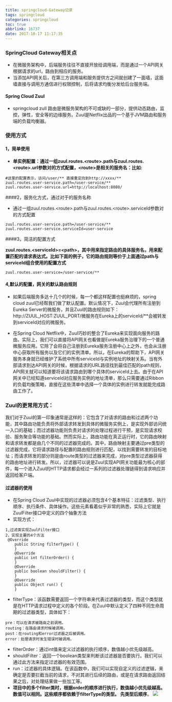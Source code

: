 ```yaml
---
title: springcloud-Gateway记录
tags: springcloud
categories: springcloud
toc: true
abbrlink: 16737
date: 2017-10-17 11:17:35
---
```

### SpringCloud Gateway相关点

- 在微服务架构中，后端服务往往不直接开放给调用端，而是通过一个API网关根据请求的url，路由到相应的服务。
- 当添加API网关后，在第三方调用端和服务提供方之间就创建了一面墙，这面墙直接与调用方通信进行权限控制，后将请求均衡分发给后台服务端。

#### Spring Cloud Zuul
- springcloud zull 路由是微服务架构的不可或缺的一部分，提供动态路由，监控，弹性，安全等的边缘服务。Zuul是Netflix出品的一个基于JVM路由和服务端的负载均衡器。

### 使用方式
#### 1，简单使用
- **单实例配置：通过一组zuul.routes.\<route>.path与zuul.routes.\<route>.url参数对的方式配置，\<route>是相关的服务名：比如:**

 ```
#这里的配置表示，访问/user/** 直接重定向到http://xxxx/**
zuul.routes.user-service.path=/user-service/**
zuul.routes.user-service.url=http://localhost:8080/
 ```
 
 <!-- more -->

####2，服务化方式，通过对于的服务名称
- 通过一组zuul.routes.\<route>.path与zuul.routes.\<route>.serviceId参数对的方式配置

```
zuul.routes.user-service.path=/user-service/**
zuul.routes.user-service.serviceId=user-service
```
####3，简洁的配置方式
 
**zuul.routes.\<serviceId>=\<path>，其中<serviceId>用来指定路由的具体服务名，<path>用来配置匹配的请求表达式。比如下面的例子，它的路由规则等价于上面通过path与serviceId组合使用的配置方式**

```
zuul.routes.user-service=/user-service/**

```

#### 4,默认的配置，网关的默认路由规则

- 如果后端服务多达十几个的时候，每一个都这样配置也挺麻烦的，spring cloud zuul已经帮我们做了默认配置。默认情况下，Zuul会代理所有注册到Eureka Server的微服务，并且Zuul的路由规则如下：http://ZUUL_HOST:ZUUL_PORT/微服务在Eureka上的serviceId/**会被转发到serviceId对应的微服务。

- 在Spring Cloud Netflix中，Zuul巧妙的整合了Eureka来实现面向服务的路由。实际上，我们可以直接将API网关也看做是Eureka服务治理下的一个普通微服务应用。它除了会将自己注册到Eureka服务注册中心上之外，也会从注册中心获取所有服务以及它们的实例清单。所以，在Eureka的帮助下，API网关服务本身就已经维护了系统中所有serviceId与实例地址的映射关系。当有外部请求到达API网关的时候，根据请求的URL路径找到最佳匹配的path规则，API网关就可以知道要将该请求路由到哪个具体的serviceId上去。由于在API网关中已经知道serviceId对应服务实例的地址清单，那么只需要通过Ribbon的负载均衡策略，直接在这些清单中选择一个具体的实例进行转发就能完成路由工作了。

### Zuul的更常用方式：
我们对于Zuul的第一印象通常是这样的：它包含了对请求的路由和过滤两个功能，其中路由功能负责将外部请求转发到具体的微服务实例上，是实现外部访问统一入口的基础；而过滤器功能则负责对请求的处理过程进行干预，是实现请求校验、服务聚合等功能的基础。然而实际上，路由功能在真正运行时，它的路由映射和请求转发都是由几个不同的过滤器完成的。其中，路由映射主要通过pre类型的过滤器完成，它将请求路径与配置的路由规则进行匹配，以找到需要转发的目标地址；而请求转发的部分则是由route类型的过滤器来完成，对pre类型过滤器获得的路由地址进行转发。所以，过滤器可以说是Zuul实现API网关功能最为核心的部件，每一个进入Zuul的HTTP请求都会经过一系列的过滤器处理链得到请求响应并返回给客户端。

#### 过滤器的使用
- 在Spring Cloud Zuul中实现的过滤器必须包含4个基本特征：过滤类型、执行顺序、执行条件、具体操作。这些元素看着似乎非常的熟悉，实际上它就是ZuulFilter接口中定义的四个抽象方法
- 实现方式：

```
1,过滤类实现ZuulFilter接口
2，实现主要的4个方法
 @Override
    public String filterType() {
    }
    @Override
    public int filterOrder() {
    }
    @Override
    public boolean shouldFilter() {
    }
    @Override
    public Object run() {
    }
```
- filterType：该函数需要返回一个字符串来代表过滤器的类型，而这个类型就是在HTTP请求过程中定义的各个阶段。在Zuul中默认定义了四种不同生命周期的过滤器类型，具体如下：

```
pre：可以在请求被路由之前调用。
routing：在路由请求时候被调用。
post：在routing和error过滤器之后被调用。
error：处理请求时发生错误时被调用。
```
- filterOrder：通过int值来定义过滤器的执行顺序，数值越小优先级越高。
- shouldFilter：返回一个boolean类型来判断该过滤器是否要执行。我们可以通过此方法来指定过滤器的有效范围。
- run：过滤器的具体逻辑。在该函数中，我们可以实现自定义的过滤逻辑，来确定是否要拦截当前的请求，不对其进行后续的路由，或是在请求路由返回结果之后，对处理结果做一些加工等。
- **项目中的多个filter类时，根据order的顺序进行执行，数值越小优先级越高。数值可以相同。这些顺序都依赖于filterType的类型。 先类型后顺序**。
![](https://camo.githubusercontent.com/4eb7754152028cdebd5c09d1c6f5acc7683f0094/687474703a2f2f6e6574666c69782e6769746875622e696f2f7a75756c2f696d616765732f7a75756c2d726571756573742d6c6966656379636c652e706e67)



